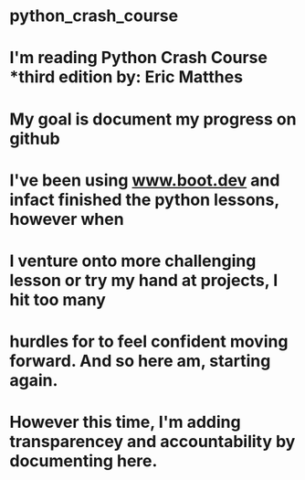 # python_crash_course
# I'm reading Python Crash Course *third edition by: Eric Matthes
# My goal is document my progress on github
# I've been using www.boot.dev and infact finished the python lessons, however when
# I venture onto more challenging lesson or try my hand at projects, I hit too many
# hurdles for to feel confident moving forward. And so here am, starting again.
# However this time, I'm adding transparencey and accountability by documenting here.
